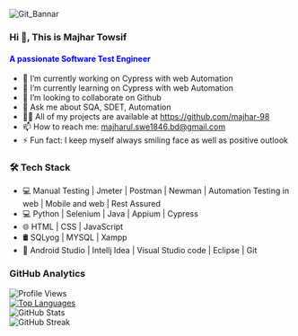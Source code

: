 ![Git_Bannar](https://user-images.githubusercontent.com/123467715/218130794-d4eed332-8b50-45a1-8975-7f610914c3d1.jpg)

### Hi 👋, This is Majhar Towsif 
<div>
<html>
<body>
<h4 style="color: blue;">A passionate Software Test Engineer</h4>
</body>
</html>
 </div>

- 🔭 I’m currently working on Cypress with web Automation
- 🌱 I’m currently learning on Cypress with web Automation
- 👯 I’m looking to collaborate on Github 
- 💬 Ask me about SQA, SDET, Automation 
- 👨‍💻 All of my projects are available at https://github.com/majhar-98
- 📫 How to reach me: majharul.swe1846.bd@gmail.com 
- ⚡ Fun fact: I keep myself always smiling face as well as positive outlook 

### 🛠 Tech Stack 
 - 💻  Manual Testing | Jmeter | Postman | Newman | Automation Testing in web | Mobile and web | Rest Assured
 - 💻  Python | Selenium | Java | Appium | Cypress
 - 🌐  HTML | CSS | JavaScript 
 - 🛢  SQLyog | MYSQL | Xampp 
 - 🔧 Android Studio | Intellj Idea | Visual Studio code | Eclipse | Git
   
### **GitHub Analytics**  

![Profile Views](https://komarev.com/ghpvc/?username=Majhar-98&label=Profile%20views&color=0e75b6&style=flat)  
[![Top Languages](https://github-readme-stats.vercel.app/api/top-langs/?username=Majhar-98&layout=compact)](https://github.com/anuraghazra/github-readme-stats)  
![GitHub Stats](https://github-readme-stats.vercel.app/api?username=Majhar-98&show_icons=true&count_private=true)  
![GitHub Streak](https://streak-stats.demolab.com/?user=Majhar-98)  
